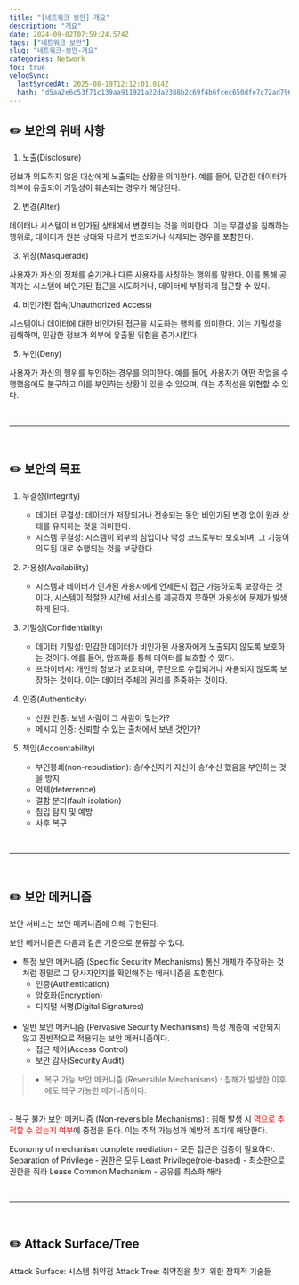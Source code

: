 ```yaml
---
title: "[네트워크 보안] 개요"
description: "개요"
date: 2024-09-02T07:59:24.574Z
tags: ["네트워크 보안"]
slug: "네트워크-보안-개요"
categories: Network
toc: true
velogSync:
  lastSyncedAt: 2025-08-19T12:12:01.014Z
  hash: "d5aa2e6c53f71c139aa911921a22da2388b2c69f4b6fcec650dfe7c72ad7962b"
---
```


## ✏️ 보안의 위배 사항
1. 노출(Disclosure)

정보가 의도하지 않은 대상에게 노출되는 상황을 의미한다. 예를 들어, 민감한 데이터가 외부에 유출되어 기밀성이 훼손되는 경우가 해당된다.

2. 변경(Alter)

데이터나 시스템이 비인가된 상태에서 변경되는 것을 의미한다. 이는 무결성을 침해하는 행위로, 데이터가 원본 상태와 다르게 변조되거나 삭제되는 경우를 포함한다.

3. 위장(Masquerade)

사용자가 자신의 정체를 숨기거나 다른 사용자를 사칭하는 행위를 말한다. 이를 통해 공격자는 시스템에 비인가된 접근을 시도하거나, 데이터에 부정하게 접근할 수 있다.

4. 비인가된 접속(Unauthorized Access)

시스템이나 데이터에 대한 비인가된 접근을 시도하는 행위를 의미한다. 이는 기밀성을 침해하며, 민감한 정보가 외부에 유출될 위험을 증가시킨다.

5. 부인(Deny)

사용자가 자신의 행위를 부인하는 경우를 의미한다. 예를 들어, 사용자가 어떤 작업을 수행했음에도 불구하고 이를 부인하는 상황이 있을 수 있으며, 이는 추적성을 위협할 수 있다.

<br>

---

<br>

## ✏️ 보안의 목표
1. 무결성(Integrity)
   - 데이터 무결성: 데이터가 저장되거나 전송되는 동안 비인가된 변경 없이 원래 상태를 유지하는 것을 의미한다.
   - 시스템 무결성: 시스템이 외부의 침입이나 악성 코드로부터 보호되며, 그 기능이 의도된 대로 수행되는 것을 보장한다.

2. 가용성(Availability)

   - 시스템과 데이터가 인가된 사용자에게 언제든지 접근 가능하도록 보장하는 것이다. 시스템이 적절한 시간에 서비스를 제공하지 못하면 가용성에 문제가 발생하게 된다.

3. 기밀성(Confidentiality)

   - 데이터 기밀성: 민감한 데이터가 비인가된 사용자에게 노출되지 않도록 보호하는 것이다. 예를 들어, 암호화를 통해 데이터를 보호할 수 있다.
   - 프라이버시: 개인의 정보가 보호되며, 무단으로 수집되거나 사용되지 않도록 보장하는 것이다. 이는 데이터 주체의 권리를 존중하는 것이다.

4. 인증(Authenticity)
   - 신원 인증: 보낸 사람이 그 사람이 맞는가?
   - 메시지 인증: 신뢰할 수 있는 출처에서 보낸 것인가?
   
5. 책임(Accountability)
   - 부인봉쇄(non-repudiation): 송/수신자가 자신이 송/수신 했음을 부인하는 것을 방지
   - 억제(deterrence)
   - 결함 분리(fault isolation)
   - 침입 탐지 및 예방
   - 사후 복구

<br>

---

<br>

## ✏️ 보안 메커니즘
보안 서비스는 보안 메커니즘에 의해 구현된다.

보안 메커니즘은 다음과 같은 기준으로 분류할 수 있다.

> 
- 특정 보안 메커니즘 (Specific Security Mechanisms)
통신 개체가 주장하는 것처럼 정말로 그 당사자인지를 확인해주는 메커니즘을 포함한다. 
  - 인증(Authentication)
  - 암호화(Encryption)
   - 디지털 서명(Digital Signatures)
   <br>
- 일반 보안 메커니즘 (Pervasive Security Mechanisms)
특정 계층에 국한되지 않고 전반적으로 적용되는 보안 메커니즘이다.
   - 접근 제어(Access Control)
   -  보안 감사(Security Audit)

>- 복구 가능 보안 메커니즘 (Reversible Mechanisms)
: 침해가 발생한 이후에도 복구 가능한 메커니즘이다.
<br>
-  복구 불가 보안 메커니즘 (Non-reversible Mechanisms)
: 침해 발생 시 <span style = "color:red">역으로 추적할 수 있는지 여부</span>에 중점을 둔다. 이는 추적 가능성과 예방적 조치에 해당한다.


Economy of mechanism
complete mediation - 모든 접근은 검증이 필요하다.
Separation of Privilege - 권한은 모두 
Least Privilege(role-based) - 최소한으로 권한을 줘라
Lease Common Mechanism - 공유를 최소화 해라


<br>

---

<br>

## ✏️ Attack Surface/Tree

Attack Surface: 시스템 취약점
Attack Tree: 취약점을 찾기 위한 잠재적 기술들
